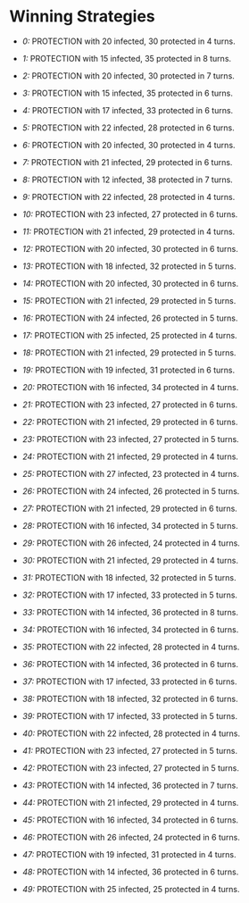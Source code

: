 # Winning Strategies

* _0:_ PROTECTION with 20 infected, 30 protected in 4 turns.


* _1:_ PROTECTION with 15 infected, 35 protected in 8 turns.


* _2:_ PROTECTION with 20 infected, 30 protected in 7 turns.


* _3:_ PROTECTION with 15 infected, 35 protected in 6 turns.


* _4:_ PROTECTION with 17 infected, 33 protected in 6 turns.


* _5:_ PROTECTION with 22 infected, 28 protected in 6 turns.


* _6:_ PROTECTION with 20 infected, 30 protected in 4 turns.


* _7:_ PROTECTION with 21 infected, 29 protected in 6 turns.


* _8:_ PROTECTION with 12 infected, 38 protected in 7 turns.


* _9:_ PROTECTION with 22 infected, 28 protected in 4 turns.


* _10:_ PROTECTION with 23 infected, 27 protected in 6 turns.


* _11:_ PROTECTION with 21 infected, 29 protected in 4 turns.


* _12:_ PROTECTION with 20 infected, 30 protected in 6 turns.


* _13:_ PROTECTION with 18 infected, 32 protected in 5 turns.


* _14:_ PROTECTION with 20 infected, 30 protected in 6 turns.


* _15:_ PROTECTION with 21 infected, 29 protected in 5 turns.


* _16:_ PROTECTION with 24 infected, 26 protected in 5 turns.


* _17:_ PROTECTION with 25 infected, 25 protected in 4 turns.


* _18:_ PROTECTION with 21 infected, 29 protected in 5 turns.


* _19:_ PROTECTION with 19 infected, 31 protected in 6 turns.


* _20:_ PROTECTION with 16 infected, 34 protected in 4 turns.


* _21:_ PROTECTION with 23 infected, 27 protected in 6 turns.


* _22:_ PROTECTION with 21 infected, 29 protected in 6 turns.


* _23:_ PROTECTION with 23 infected, 27 protected in 5 turns.


* _24:_ PROTECTION with 21 infected, 29 protected in 4 turns.


* _25:_ PROTECTION with 27 infected, 23 protected in 4 turns.


* _26:_ PROTECTION with 24 infected, 26 protected in 5 turns.


* _27:_ PROTECTION with 21 infected, 29 protected in 6 turns.


* _28:_ PROTECTION with 16 infected, 34 protected in 5 turns.


* _29:_ PROTECTION with 26 infected, 24 protected in 4 turns.


* _30:_ PROTECTION with 21 infected, 29 protected in 4 turns.


* _31:_ PROTECTION with 18 infected, 32 protected in 5 turns.


* _32:_ PROTECTION with 17 infected, 33 protected in 5 turns.


* _33:_ PROTECTION with 14 infected, 36 protected in 8 turns.


* _34:_ PROTECTION with 16 infected, 34 protected in 6 turns.


* _35:_ PROTECTION with 22 infected, 28 protected in 4 turns.


* _36:_ PROTECTION with 14 infected, 36 protected in 6 turns.


* _37:_ PROTECTION with 17 infected, 33 protected in 6 turns.


* _38:_ PROTECTION with 18 infected, 32 protected in 6 turns.


* _39:_ PROTECTION with 17 infected, 33 protected in 5 turns.


* _40:_ PROTECTION with 22 infected, 28 protected in 4 turns.


* _41:_ PROTECTION with 23 infected, 27 protected in 5 turns.


* _42:_ PROTECTION with 23 infected, 27 protected in 5 turns.


* _43:_ PROTECTION with 14 infected, 36 protected in 7 turns.


* _44:_ PROTECTION with 21 infected, 29 protected in 4 turns.


* _45:_ PROTECTION with 16 infected, 34 protected in 6 turns.


* _46:_ PROTECTION with 26 infected, 24 protected in 6 turns.


* _47:_ PROTECTION with 19 infected, 31 protected in 4 turns.


* _48:_ PROTECTION with 14 infected, 36 protected in 6 turns.


* _49:_ PROTECTION with 25 infected, 25 protected in 4 turns.


